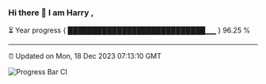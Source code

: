 ### Hi there 👋 I am Harry , 

⏳ Year progress { ████████████████████████████▁▁ } 96.25 %

---

⏰ Updated on Mon, 18 Dec 2023 07:13:10 GMT

![Progress Bar CI](https://github.com/duykhang68/duykhang68/workflows/Progress%20Bar%20CI/badge.svg)

